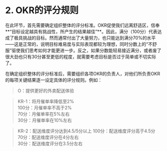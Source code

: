 # 2. OKR的评分规则

在此环节，首先需要确定组织整体的评分标准。OKR促使我们远离舒适区，信奉**“目标设定越具有挑战性，所产生的结果越佳”**。因此，满分（100分）代表达成了极具挑战的目标。然而通常付出了大量努力，也只能达到满分70%的水平——这是正常的，说明目标难易度与实际表现都较为理想，同时分数上的“不舒服”驱使我们思考如何才能更进一步。反之，如果分数能轻易接近满分，或者废了很大劲也只有30分甚至更低的程度，就需要考虑目标是否过于简单或不切实际了。

在确定组织整体的评分标准后，需要组织各项OKR的负责人，对他们所负责OKR的每项关键结果逐一设定具体的评分规则。例如：
> O：提供更好的外卖配送体验

> KR-1：将月催单率降低至2%  
> 100分：月催单率不高于2%  
> 70分：月催单率在5%左右  
> 30分：月催单率在10%左右

> KR-2：配送维度评分达到4.5/5分以上
> 100分：配送维度评分高于4.5分  
> 70分：配送维度评分在4分左右  
> 30分：配送维度评分在3.5分左右

